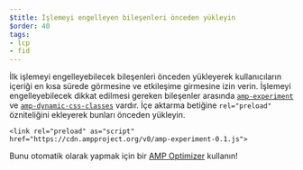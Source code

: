 ```yaml
---
$title: İşlemeyi engelleyen bileşenleri önceden yükleyin
$order: 40
tags:
- lcp
- fid
---
```


İlk işlemeyi engelleyebilecek bileşenleri önceden yükleyerek kullanıcıların içeriği en kısa sürede görmesine ve etkileşime girmesine izin verin. İşlemeyi engelleyebilecek dikkat edilmesi gereken bileşenler arasında [`amp-experiment`](https://amp.dev/documentation/components/amp-experiment/?format=websites) ve [`amp-dynamic-css-classes`](https://amp.dev/documentation/components/amp-dynamic-css-classes/) vardır. İçe aktarma betiğine `rel="preload"` özniteliğini ekleyerek bunları önceden yükleyin.

```
<link rel="preload" as="script" href="https://cdn.ampproject.org/v0/amp-experiment-0.1.js">
```

Bunu otomatik olarak yapmak için bir [AMP Optimizer](https://amp.dev/documentation/guides-and-tutorials/optimize-and-measure/amp-optimizer-guide/) kullanın!
